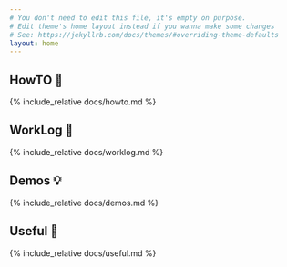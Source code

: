 ```yaml
---
# You don't need to edit this file, it's empty on purpose.
# Edit theme's home layout instead if you wanna make some changes
# See: https://jekyllrb.com/docs/themes/#overriding-theme-defaults
layout: home
---
```

## HowTO :school_satchel:

{% include_relative docs/howto.md %}

## WorkLog :gun:

{% include_relative docs/worklog.md %}

## Demos :bulb:

{% include_relative docs/demos.md %}

## Useful :nut_and_bolt:

{% include_relative docs/useful.md %}



